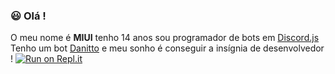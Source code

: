 ### 😃 Olá ! 

O meu nome é **MIUI** tenho 14 anos sou programador de bots em [Discord.js](https://discord.js.org)
Tenho um bot [Danitto](https://danitto-web.glitch.me/) e meu sonho é conseguir a insígnia de desenvolvedor !
[![Run on Repl.it](https://repl.it/badge/github/CTK-WARRIOR/Discord-Bot-For-Starters)](https://repl.it/github/CTK-WARRIOR/Discord-Bot-For-Starters)
